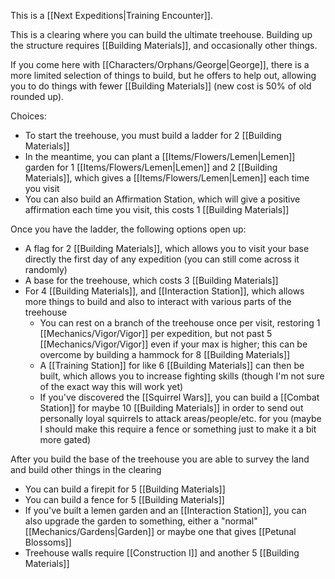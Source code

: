 This is a [[Next Expeditions|Training Encounter]].

This is a clearing where you can build the ultimate treehouse. Building up the structure requires [[Building Materials]], and occasionally other things.

If you come here with [[Characters/Orphans/George|George]], there is a more limited selection of things to build, but he offers to help out, allowing you to do things with fewer [[Building Materials]] (new cost is 50% of old rounded up).

Choices:
* To start the treehouse, you must build a ladder for 2 [[Building Materials]]
* In the meantime, you can plant a [[Items/Flowers/Lemen|Lemen]] garden for 1 [[Items/Flowers/Lemen|Lemen]] and 2 [[Building Materials]], which gives a [[Items/Flowers/Lemen|Lemen]] each time you visit
* You can also build an Affirmation Station, which will give a positive affirmation each time you visit, this costs 1 [[Building Materials]]

Once you have the ladder, the following options open up:
* A flag for 2 [[Building Materials]], which allows you to visit your base directly the first day of any expedition (you can still come across it randomly)
* A base for the treehouse, which costs 3 [[Building Materials]]
* For 4 [[Building Materials]], and [[Interaction Station]], which allows more things to build and also to interact with various parts of the treehouse
	* You can rest on a branch of the treehouse once per visit, restoring 1 [[Mechanics/Vigor/Vigor]] per expedition, but not past 5 [[Mechanics/Vigor/Vigor]] even if your max is higher; this can be overcome by building a hammock for 8 [[Building Materials]]
	* A [[Training Station]] for like 6 [[Building Materials]] can then be built, which allows you to increase fighting skills (though I'm not sure of the exact way this will work yet)
	* If you've discovered the [[Squirrel Wars]], you can build a [[Combat Station]] for maybe 10 [[Building Materials]] in order to send out personally loyal squirrels to attack areas/people/etc. for you (maybe I should make this require a fence or something just to make it a bit more gated)

After you build the base of the treehouse you are able to survey the land and build other things in the clearing
* You can build a firepit for 5 [[Building Materials]]
* You can build a fence for 5 [[Building Materials]]
* If you've built a lemen garden and an [[Interaction Station]], you can also upgrade the garden to something, either a "normal" [[Mechanics/Gardens|Garden]] or maybe one that gives [[Petunal Blossoms]]
* Treehouse walls require [[Construction I]] and another 5 [[Building Materials]]
